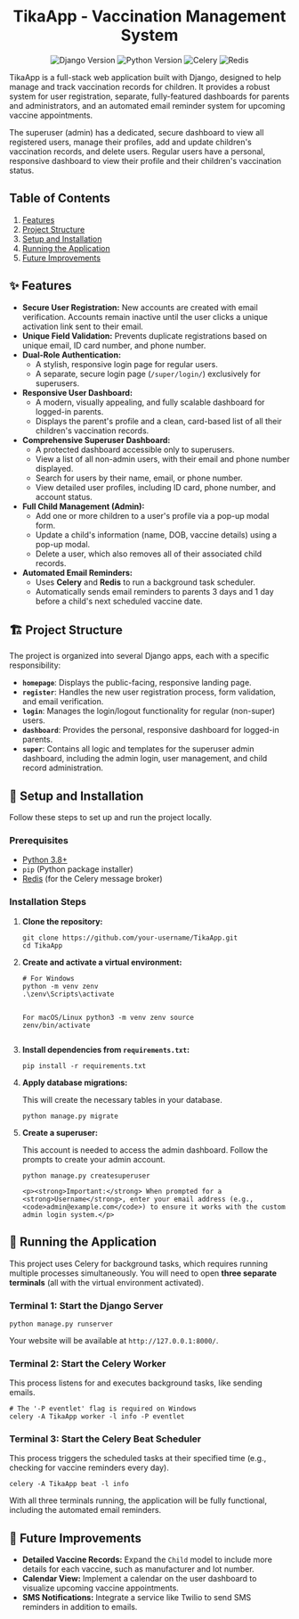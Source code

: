 <h1 align="center">TikaApp - Vaccination Management System</h1>

<p align="center">
<img src="https://img.shields.io/badge/Django-4.2-blue.svg" alt="Django Version">
<img src="https://img.shields.io/badge/Python-3.11-blue.svg" alt="Python Version">
<img src="https://img.shields.io/badge/Celery-5.4-brightgreen.svg" alt="Celery">
<img src="https://img.shields.io/badge/Redis-5.0-red.svg" alt="Redis">
</p>

TikaApp is a full-stack web application built with Django, designed to help manage and track vaccination records for children. It provides a robust system for user registration, separate, fully-featured dashboards for parents and administrators, and an automated email reminder system for upcoming vaccine appointments.

The superuser (admin) has a dedicated, secure dashboard to view all registered users, manage their profiles, add and update children's vaccination records, and delete users. Regular users have a personal, responsive dashboard to view their profile and their children's vaccination status.

<h2>Table of Contents</h2>
<ol>
<li><a href="#features">Features</a></li>
<li><a href="#project-structure">Project Structure</a></li>
<li><a href="#setup-and-installation">Setup and Installation</a></li>
<li><a href="#running-the-application">Running the Application</a></li>
<li><a href="#future-improvements">Future Improvements</a></li>
</ol>

<h2 id="features">✨ Features</h2>

<ul>
<li><strong>Secure User Registration:</strong> New accounts are created with email verification. Accounts remain inactive until the user clicks a unique activation link sent to their email.</li>
<li><strong>Unique Field Validation:</strong> Prevents duplicate registrations based on unique email, ID card number, and phone number.</li>
<li><strong>Dual-Role Authentication:</strong>
<ul>
<li>A stylish, responsive login page for regular users.</li>
<li>A separate, secure login page (<code>/super/login/</code>) exclusively for superusers.</li>
</ul>
</li>
<li><strong>Responsive User Dashboard:</strong>
<ul>
<li>A modern, visually appealing, and fully scalable dashboard for logged-in parents.</li>
<li>Displays the parent's profile and a clean, card-based list of all their children's vaccination records.</li>
</ul>
</li>
<li><strong>Comprehensive Superuser Dashboard:</strong>
<ul>
<li>A protected dashboard accessible only to superusers.</li>
<li>View a list of all non-admin users, with their email and phone number displayed.</li>
<li>Search for users by their name, email, or phone number.</li>
<li>View detailed user profiles, including ID card, phone number, and account status.</li>
</ul>
</li>
<li><strong>Full Child Management (Admin):</strong>
<ul>
<li>Add one or more children to a user's profile via a pop-up modal form.</li>
<li>Update a child's information (name, DOB, vaccine details) using a pop-up modal.</li>
<li>Delete a user, which also removes all of their associated child records.</li>
</ul>
</li>
<li><strong>Automated Email Reminders:</strong>
<ul>
<li>Uses <strong>Celery</strong> and <strong>Redis</strong> to run a background task scheduler.</li>
<li>Automatically sends email reminders to parents 3 days and 1 day before a child's next scheduled vaccine date.</li>
</ul>
</li>
</ul>

<h2 id="project-structure">🏗️ Project Structure</h2>

<p>The project is organized into several Django apps, each with a specific responsibility:</p>
<ul>
<li><strong><code>homepage</code></strong>: Displays the public-facing, responsive landing page.</li>
<li><strong><code>register</code></strong>: Handles the new user registration process, form validation, and email verification.</li>
<li><strong><code>login</code></strong>: Manages the login/logout functionality for regular (non-super) users.</li>
<li><strong><code>dashboard</code></strong>: Provides the personal, responsive dashboard for logged-in parents.</li>
<li><strong><code>super</code></strong>: Contains all logic and templates for the superuser admin dashboard, including the admin login, user management, and child record administration.</li>
</ul>

<h2 id="setup-and-installation">🚀 Setup and Installation</h2>

<p>Follow these steps to set up and run the project locally.</p>

<h3>Prerequisites</h3>
<ul>
<li><a href="https://www.python.org/downloads/">Python 3.8+</a></li>
<li><code>pip</code> (Python package installer)</li>
<li><a href="https://redis.io/docs/getting-started/installation/">Redis</a> (for the Celery message broker)</li>
</ul>

<h3>Installation Steps</h3>
<ol>
<li><strong>Clone the repository:</strong>
<pre><code>git clone https://github.com/your-username/TikaApp.git
cd TikaApp</code></pre>
</li>
<li><strong>Create and activate a virtual environment:</strong>
<pre><code># For Windows
python -m venv zenv
.\zenv\Scripts\activate

For macOS/Linux
python3 -m venv zenv
source zenv/bin/activate</code></pre>
</li>
<li><strong>Install dependencies from <code>requirements.txt</code>:</strong>

<pre><code>pip install -r requirements.txt</code></pre>

</li>
<li><strong>Apply database migrations:</strong>
    <p>This will create the necessary tables in your database.</p>

<pre><code>python manage.py migrate</code></pre>

</li>
<li><strong>Create a superuser:</strong>
    <p>This account is needed to access the admin dashboard. Follow the prompts to create your admin account.</p>

<pre><code>python manage.py createsuperuser</code></pre>

    <p><strong>Important:</strong> When prompted for a <strong>Username</strong>, enter your email address (e.g., <code>admin@example.com</code>) to ensure it works with the custom admin login system.</p>
</li>

</ol>

<h2 id="running-the-application">🏃 Running the Application</h2>

<p>This project uses Celery for background tasks, which requires running multiple processes simultaneously. You will need to open <strong>three separate terminals</strong> (all with the virtual environment activated).</p>

<h3>Terminal 1: Start the Django Server</h3>
<pre><code>python manage.py runserver</code></pre>
<p>Your website will be available at <code>http://127.0.0.1:8000/</code>.</p>

<h3>Terminal 2: Start the Celery Worker</h3>
<p>This process listens for and executes background tasks, like sending emails.</p>
<pre><code># The '-P eventlet' flag is required on Windows
celery -A TikaApp worker -l info -P eventlet</code></pre>

<h3>Terminal 3: Start the Celery Beat Scheduler</h3>
<p>This process triggers the scheduled tasks at their specified time (e.g., checking for vaccine reminders every day).</p>
<pre><code>celery -A TikaApp beat -l info</code></pre>
<p>With all three terminals running, the application will be fully functional, including the automated email reminders.</p>

<h2 id="future-improvements">🔮 Future Improvements</h2>

<ul>
<li><strong>Detailed Vaccine Records:</strong> Expand the <code>Child</code> model to include more details for each vaccine, such as manufacturer and lot number.</li>
<li><strong>Calendar View:</strong> Implement a calendar on the user dashboard to visualize upcoming vaccine appointments.</li>
<li><strong>SMS Notifications:</strong> Integrate a service like Twilio to send SMS reminders in addition to emails.</li>
</ul>
